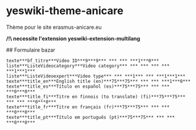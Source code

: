 # yeswiki-theme-anicare
Thème pour le site erasmus-anicare.eu

**/!\ necessite l'extension yeswiki-extension-multilang**

## Formulaire bazar

```bazar
texte***bf_titre***Video ID***9***9*** *** *** ***1***0***
liste***ListeVideocategory***Video category*** *** *** *** *** ***1***1***
liste***ListeVideoexpert***Video type*** *** ***1*** *** ***1***1***
texte***title_en***English title (en)***75***75*** *** *** ***1***0***
texte***title_es***Título en español (es)***75***75*** *** *** ***0***0***
texte***title_fi***Titre en finnois (to translate) (fi)***75***75*** *** *** ***0***0***
texte***title_fr***Titre en français (fr)***75***75*** *** *** ***0***0***
texte***title_pt***Título em português (pt)***75***75*** *** *** ***0***0***
```
